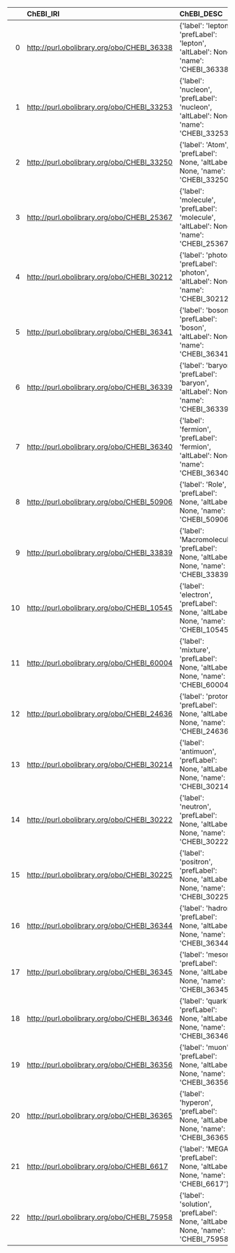 |    | ChEBI_IRI                                  | ChEBI_DESC                                                                              | EMMO_IRI                                                        | EMMO_DESC                      | EMMO_DEF   |
|---:|:-------------------------------------------|:----------------------------------------------------------------------------------------|:----------------------------------------------------------------|:-------------------------------|:-----------|
|  0 | http://purl.obolibrary.org/obo/CHEBI_36338 | {'label': 'lepton', 'prefLabel': 'lepton', 'altLabel': None, 'name': 'CHEBI_36338'}     | http://emmo.info/emmo#EMMO_d324ae63_7574_4d73_b25b_96479e2626f2 | {'prefLabel': 'lepton'}        | []         |
|  1 | http://purl.obolibrary.org/obo/CHEBI_33253 | {'label': 'nucleon', 'prefLabel': 'nucleon', 'altLabel': None, 'name': 'CHEBI_33253'}   | http://emmo.info/emmo#EMMO_50781fd9_a9e4_46ad_b7be_4500371d188d | {'prefLabel': 'nucleon'}       | []         |
|  2 | http://purl.obolibrary.org/obo/CHEBI_33250 | {'label': 'Atom', 'prefLabel': None, 'altLabel': None, 'name': 'CHEBI_33250'}           | http://emmo.info/emmo#EMMO_eb77076b_a104_42ac_a065_798b2d2809ad | {'prefLabel': 'Atom'}          | []         |
|  3 | http://purl.obolibrary.org/obo/CHEBI_25367 | {'label': 'molecule', 'prefLabel': 'molecule', 'altLabel': None, 'name': 'CHEBI_25367'} | http://emmo.info/emmo#EMMO_3397f270_dfc1_4500_8f6f_4d0d85ac5f71 | {'prefLabel': 'molecule'}      | []         |
|  4 | http://purl.obolibrary.org/obo/CHEBI_30212 | {'label': 'photon', 'prefLabel': 'photon', 'altLabel': None, 'name': 'CHEBI_30212'}     | http://emmo.info/emmo#EMMO_25f8b804_9a0b_4387_a3e7_b35bce5365ee | {'prefLabel': 'photon'}        | []         |
|  5 | http://purl.obolibrary.org/obo/CHEBI_36341 | {'label': 'boson', 'prefLabel': 'boson', 'altLabel': None, 'name': 'CHEBI_36341'}       | http://emmo.info/emmo#EMMO_b5a5494c_83bf_44aa_a9a6_49b948e68939 | {'prefLabel': 'boson'}         | []         |
|  6 | http://purl.obolibrary.org/obo/CHEBI_36339 | {'label': 'baryon', 'prefLabel': 'baryon', 'altLabel': None, 'name': 'CHEBI_36339'}     | http://emmo.info/emmo#EMMO_24dda193_ada8_433b_bb74_6ca4a0b89a20 | {'prefLabel': 'baryon'}        | []         |
|  7 | http://purl.obolibrary.org/obo/CHEBI_36340 | {'label': 'fermion', 'prefLabel': 'fermion', 'altLabel': None, 'name': 'CHEBI_36340'}   | http://emmo.info/emmo#EMMO_53dced52_34f6_4cf0_8a99_ddf451861543 | {'prefLabel': 'fermion'}       | []         |
|  8 | http://purl.obolibrary.org/obo/CHEBI_50906 | {'label': 'Role', 'prefLabel': None, 'altLabel': None, 'name': 'CHEBI_50906'}           | http://emmo.info/emmo#EMMO_4f226cf3_6d02_4d35_8566_a9e641bc6ff3 | {'prefLabel': 'Role'}          | []         |
|  9 | http://purl.obolibrary.org/obo/CHEBI_33839 | {'label': 'Macromolecule', 'prefLabel': None, 'altLabel': None, 'name': 'CHEBI_33839'}  | http://emmo.info/emmo#EMMO_a14dd591_8b7a_4847_8c91_3a2f421a45b4 | {'prefLabel': 'Macromolecule'} | []         |
| 10 | http://purl.obolibrary.org/obo/CHEBI_10545 | {'label': 'electron', 'prefLabel': None, 'altLabel': None, 'name': 'CHEBI_10545'}       | http://emmo.info/emmo#EMMO_8043d3c6_a4c1_4089_ba34_9744e28e5b3d | {'prefLabel': 'electron'}      | []         |
| 11 | http://purl.obolibrary.org/obo/CHEBI_60004 | {'label': 'mixture', 'prefLabel': None, 'altLabel': None, 'name': 'CHEBI_60004'}        | http://emmo.info/emmo#EMMO_ec2c8ac8_98c5_4c74_b85b_ff8e8ca6655c | {'prefLabel': 'mixture'}       | []         |
| 12 | http://purl.obolibrary.org/obo/CHEBI_24636 | {'label': 'proton', 'prefLabel': None, 'altLabel': None, 'name': 'CHEBI_24636'}         | http://emmo.info/emmo#EMMO_8f87e700_99a8_4427_8ffb_e493de05c217 | {'prefLabel': 'proton'}        | []         |
| 13 | http://purl.obolibrary.org/obo/CHEBI_30214 | {'label': 'antimuon', 'prefLabel': None, 'altLabel': None, 'name': 'CHEBI_30214'}       | http://emmo.info/emmo#EMMO_29ce946a_f164_43ea_b9f8_0cb4f1022853 | {'prefLabel': 'antimuon'}      | []         |
| 14 | http://purl.obolibrary.org/obo/CHEBI_30222 | {'label': 'neutron', 'prefLabel': None, 'altLabel': None, 'name': 'CHEBI_30222'}        | http://emmo.info/emmo#EMMO_df808271_df91_4f27_ba59_fa423c51896c | {'prefLabel': 'neutron'}       | []         |
| 15 | http://purl.obolibrary.org/obo/CHEBI_30225 | {'label': 'positron', 'prefLabel': None, 'altLabel': None, 'name': 'CHEBI_30225'}       | http://emmo.info/emmo#EMMO_26a38b26_38ea_4acf_b212_db9e34c71b7a | {'prefLabel': 'positron'}      | []         |
| 16 | http://purl.obolibrary.org/obo/CHEBI_36344 | {'label': 'hadron', 'prefLabel': None, 'altLabel': None, 'name': 'CHEBI_36344'}         | http://emmo.info/emmo#EMMO_7b42954f_0b91_4b3a_a65e_2470202cf548 | {'prefLabel': 'hadron'}        | []         |
| 17 | http://purl.obolibrary.org/obo/CHEBI_36345 | {'label': 'meson', 'prefLabel': None, 'altLabel': None, 'name': 'CHEBI_36345'}          | http://emmo.info/emmo#EMMO_be0a7278_b4e6_4bca_88ba_de3f67a478e2 | {'prefLabel': 'meson'}         | []         |
| 18 | http://purl.obolibrary.org/obo/CHEBI_36346 | {'label': 'quark', 'prefLabel': None, 'altLabel': None, 'name': 'CHEBI_36346'}          | http://emmo.info/emmo#EMMO_72d53756_7fb1_46ed_980f_83f47efbe105 | {'prefLabel': 'quark'}         | []         |
| 19 | http://purl.obolibrary.org/obo/CHEBI_36356 | {'label': 'muon', 'prefLabel': None, 'altLabel': None, 'name': 'CHEBI_36356'}           | http://emmo.info/emmo#EMMO_2531fe94_1cdf_4f36_9abc_7ab7574310db | {'prefLabel': 'muon'}          | []         |
| 20 | http://purl.obolibrary.org/obo/CHEBI_36365 | {'label': 'hyperon', 'prefLabel': None, 'altLabel': None, 'name': 'CHEBI_36365'}        | http://emmo.info/emmo#EMMO_f87e79eb_f549_4a06_9c27_a3d1412444c6 | {'prefLabel': 'hyperon'}       | []         |
| 21 | http://purl.obolibrary.org/obo/CHEBI_6617  | {'label': 'MEGA', 'prefLabel': None, 'altLabel': None, 'name': 'CHEBI_6617'}            | http://emmo.info/emmo#EMMO_5eaecadc_4f0d_4a3a_afc7_1fc0b83cc928 | {'prefLabel': 'MEGA'}          | []         |
| 22 | http://purl.obolibrary.org/obo/CHEBI_75958 | {'label': 'solution', 'prefLabel': None, 'altLabel': None, 'name': 'CHEBI_75958'}       | http://emmo.info/emmo#EMMO_2031516a_2be7_48e8_9af7_7e1270e308fe | {'prefLabel': 'solution'}      | []         |